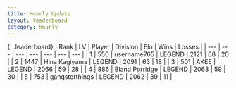 ```yaml
---
title: Hourly Update
layout: leaderboard
category: hourly
---
```


{: .leaderboard}
| Rank | LV | Player | Division | Elo | Wins | Losses |
| --- | --- | --- | --- | --- | --- | --- |
| <span data-change="0">1</span> | 550 | <span title="ID: 188640">username765</span> | LEGEND | <span data-change="0">2121</span> | <span data-change="0">68</span> | <span data-change="0">20</span> |
| <span data-change="0">2</span> | 1447 | <span title="ID: 315148">Hina Kagiyama</span> | LEGEND | <span data-change="0">2091</span> | <span data-change="0">63</span> | <span data-change="0">18</span> |
| <span data-change="0">3</span> | 501 | <span title="ID: 455100">AKEE</span> | LEGEND | <span data-change="-6">2066</span> | <span data-change="1">59</span> | <span data-change="1">28</span> |
| <span data-change="0">4</span> | 886 | <span title="ID: 466895">Bland Porridge</span> | LEGEND | <span data-change="0">2063</span> | <span data-change="0">59</span> | <span data-change="0">30</span> |
| <span data-change="0">5</span> | 753 | <span title="ID: 92077">gangsterthings</span> | LEGEND | <span data-change="0">2062</span> | <span data-change="0">39</span> | <span data-change="0">11</span> |